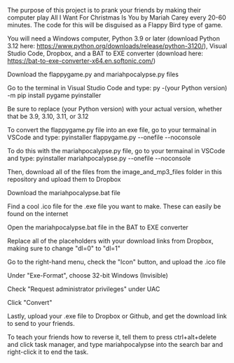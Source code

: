The purpose of this project is to prank your friends by making their computer play All I Want For Christmas Is You by Mariah Carey every 20-60 minutes. The code for this will be disguised as a Flappy Bird type of game.

You will need a Windows computer, Python 3.9 or later (download Python 3.12 here: https://www.python.org/downloads/release/python-3120/), Visual Studio Code, Dropbox, and a BAT to EXE converter (download here: https://bat-to-exe-converter-x64.en.softonic.com/)

Download the flappygame.py and mariahpocalypse.py files

Go to the terminal in Visual Studio Code and type: py -(your Python version) -m pip install pygame pyinstaller

Be sure to replace (your Python version) with your actual version, whether that be 3.9, 3.10, 3.11, or 3.12

To convert the flappygame.py file into an exe file, go to your termainal in VSCode and type: pyinstaller flappygame.py --onefile --noconsole

To do this with the mariahpocalypse.py file, go to your termainal in VSCode and type: pyinstaller mariahpocalypse.py --onefile --noconsole

Then, download all of the files from the image_and_mp3_files folder in this repository and upload them to Dropbox

Download the mariahpocalypse.bat file

Find a cool .ico file for the .exe file you want to make. These can easily be found on the internet

Open the mariahpocalypse.bat file in the BAT to EXE converter

Replace all of the placeholders with your download links from Dropbox, making sure to change "dl=0" to "dl=1"

Go to the right-hand menu, check the "Icon" button, and upload the .ico file

Under "Exe-Format", choose 32-bit Windows (Invisible)

Check "Request administrator privileges" under UAC

Click "Convert"

Lastly, upload your .exe file to Dropbox or Github, and get the download link to send to your friends.

To teach your friends how to reverse it, tell them to press ctrl+alt+delete and click task manager, and type mariahpocalypse into the search bar and right-click it to end the task.
